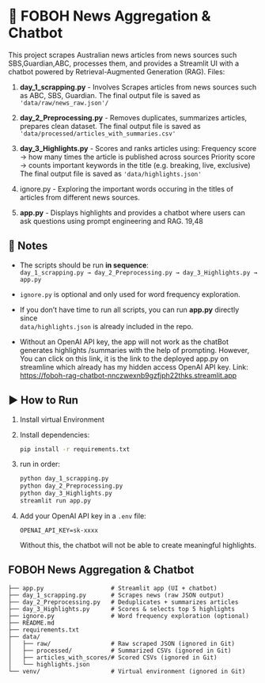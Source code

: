 # 📰 FOBOH News Aggregation & Chatbot

This project scrapes Australian news articles from news sources such SBS,Guardian,ABC, processes them, and provides a Streamlit UI with a chatbot powered by Retrieval-Augmented Generation (RAG). Files:

1. **day_1_scrapping.py** - Involves Scrapes articles from news sources such as ABC, SBS, Guardian. The final output file is saved as `'data/raw/news_raw.json'/`

2. **day_2_Preprocessing.py** - Removes duplicates, summarizes articles, prepares clean dataset. The final output file is saved as `'data/processed/articles_with_summaries.csv'`

3. **day_3_Highlights.py** - Scores and ranks articles using:
    Frequency score → how many times the article is published across sources
    Priority score → counts important keywords in the title (e.g. breaking, live, exclusive)
    The final output file is saved as `'data/highlights.json'`

4. ignore.py - Exploring the important words occuring in the titles of articles from different news sources.

5. **app.py** - Displays highlights and provides a chatbot where users can ask questions using prompt engineering and RAG.
19,48


## 📝 Notes

- The scripts should be run **in sequence**:  
  `day_1_scrapping.py → day_2_Preprocessing.py → day_3_Highlights.py → app.py`

- `ignore.py` is optional and only used for word frequency exploration.

- If you don’t have time to run all scripts, you can run **app.py** directly since  
  `data/highlights.json` is already included in the repo.

- Without an OpenAI API key, the app will not work as the chatBot generates highlights
  /summaries with the help of prompting.
  However, You can click on this link, it is the link
  to the deployed app.py on streamline which already has my hidden access OpenAI API key.
  Link: https://foboh-rag-chatbot-nnczwexnb9gzfjph22thks.streamlit.app


## ▶️ How to Run
1. Install virtual Environment

2. Install dependencies:
   ```bash
   pip install -r requirements.txt
   ```

3. run in order:
    ```bash
    python day_1_scrapping.py
    python day_2_Preprocessing.py
    python day_3_Highlights.py
    streamlit run app.py
    ```
4. Add your OpenAI API key in a `.env` file:
   ```
   OPENAI_API_KEY=sk-xxxx
   ```
   Without this, the chatbot will not be able to create meaningful
   highlights.

## FOBOH News Aggregation & Chatbot  
```
├── app.py                   # Streamlit app (UI + chatbot)
├── day_1_scrapping.py       # Scrapes news (raw JSON output)
├── day_2_Preprocessing.py   # Deduplicates + summarizes articles
├── day_3_Highlights.py      # Scores & selects top 5 highlights
├── ignore.py                # Word frequency exploration (optional)
├── README.md                
├── requirements.txt         
├── data/
│   ├── raw/                 # Raw scraped JSON (ignored in Git)
│   ├── processed/           # Summarized CSVs (ignored in Git)
│   ├── articles_with_scores/# Scored CSVs (ignored in Git)
│   └── highlights.json      
└── venv/                    # Virtual environment (ignored in Git)
```

